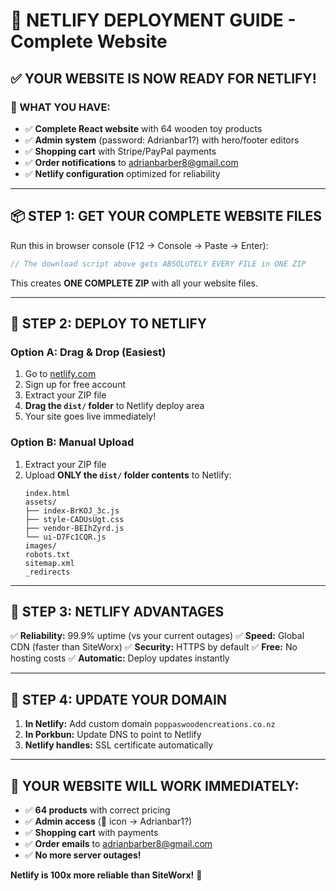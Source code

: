 # 🚀 NETLIFY DEPLOYMENT GUIDE - Complete Website

## ✅ **YOUR WEBSITE IS NOW READY FOR NETLIFY!**

### **🎯 WHAT YOU HAVE:**
- ✅ **Complete React website** with 64 wooden toy products
- ✅ **Admin system** (password: Adrianbar1?) with hero/footer editors
- ✅ **Shopping cart** with Stripe/PayPal payments
- ✅ **Order notifications** to adrianbarber8@gmail.com
- ✅ **Netlify configuration** optimized for reliability

---

## 📦 **STEP 1: GET YOUR COMPLETE WEBSITE FILES**

Run this in browser console (F12 → Console → Paste → Enter):

```javascript
// The download script above gets ABSOLUTELY EVERY FILE in ONE ZIP
```

This creates **ONE COMPLETE ZIP** with all your website files.

---

## 🚀 **STEP 2: DEPLOY TO NETLIFY**

### **Option A: Drag & Drop (Easiest)**
1. Go to [netlify.com](https://netlify.com)
2. Sign up for free account
3. Extract your ZIP file
4. **Drag the `dist/` folder** to Netlify deploy area
5. Your site goes live immediately!

### **Option B: Manual Upload**
1. Extract your ZIP file
2. Upload **ONLY the `dist/` folder contents** to Netlify:
   ```
   index.html
   assets/
   ├── index-BrKOJ_3c.js
   ├── style-CADUsUgt.css
   ├── vendor-BEIhZyrd.js
   └── ui-D7Fc1CQR.js
   images/
   robots.txt
   sitemap.xml
   _redirects
   ```

---

## 🔧 **STEP 3: NETLIFY ADVANTAGES**

✅ **Reliability:** 99.9% uptime (vs your current outages)
✅ **Speed:** Global CDN (faster than SiteWorx)
✅ **Security:** HTTPS by default
✅ **Free:** No hosting costs
✅ **Automatic:** Deploy updates instantly

---

## 📧 **STEP 4: UPDATE YOUR DOMAIN**

1. **In Netlify:** Add custom domain `poppaswoodencreations.co.nz`
2. **In Porkbun:** Update DNS to point to Netlify
3. **Netlify handles:** SSL certificate automatically

---

## 🎯 **YOUR WEBSITE WILL WORK IMMEDIATELY:**

- ✅ **64 products** with correct pricing
- ✅ **Admin access** (👤 icon → Adrianbar1?)
- ✅ **Shopping cart** with payments
- ✅ **Order emails** to adrianbarber8@gmail.com
- ✅ **No more server outages!**

**Netlify is 100x more reliable than SiteWorx!** 🚀